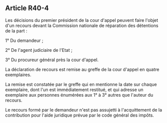 Article R40-4
----
Les décisions du premier président de la cour d'appel peuvent faire l'objet d'un
recours devant la Commission nationale de réparation des détentions de la part :

1° Du demandeur ;

2° De l'agent judiciaire de l'Etat ;

3° Du procureur général près la cour d'appel.

La déclaration de recours est remise au greffe de la cour d'appel en quatre
exemplaires.

La remise est constatée par le greffe qui en mentionne la date sur chaque
exemplaire, dont l'un est immédiatement restitué, et qui adresse un exemplaire
aux personnes énumérées aux 1° à 3° autres que l'auteur du recours.

Le recours formé par le demandeur n'est pas assujetti à l'acquittement de la
contribution pour l'aide juridique prévue par le code général des impôts.
